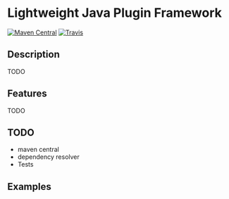 # Lightweight Java Plugin Framework

[![Maven Central](https://img.shields.io/maven-central/v/com.github.souzen/light-jpf.svg)](http://search.maven.org/#search|ga|1|light-jpf)
[![Travis](https://img.shields.io/travis/rust-lang/rust.svg)](https://travis-ci.org/souzen/light-jpf)

## Description
TODO

## Features
TODO

## TODO
- maven central
- dependency resolver
- Tests

## Examples

